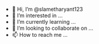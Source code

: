 - 👋 Hi, I’m @slametharyant123
- 👀 I’m interested in ...
- 🌱 I’m currently learning ...
- 💞️ I’m looking to collaborate on ...
- 📫 How to reach me ...

<!---
slametharyant123/slametharyant123 is a ✨ special ✨ repository because its `README.md` (this file) appears on your GitHub profile.
You can click the Preview link to take a look at your changes.|zxcvbnm5838955881:AAFXhJoGFSjAH6JSWCkX737Mx05hkMhrnKAzxcvbnm|
--->
